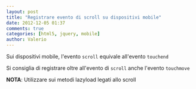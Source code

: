 ```yaml
---
layout: post
title: "Registrare evento di scroll su dispositivi mobile"
date: 2012-12-05 01:37
comments: true
categories: [html5, jquery, mobile]
author: Valerio
---
```


Sui dispositivi mobile, l'evento `scroll` equivale all'evento `touchend`

Si consiglia di registrare oltre all'evento di `scroll` anche l'evento `touchmove`


**NOTA**: Utilizzare sui metodi lazyload legati allo scroll